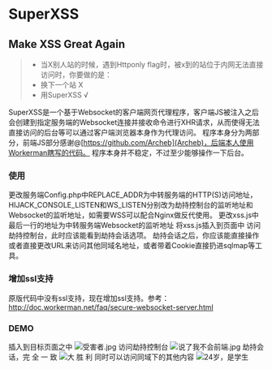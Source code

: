 # SuperXSS
## Make XSS Great Again
> * 当X别人站的时候，遇到Httponly flag时，被x到的站位于内网无法直接访问时，你要做的是：
> * 换下一个站 X
> * 用SuperXSS √

SuperXSS是一个基于Websocket的客户端网页代理程序，客户端JS被注入之后会创建到指定服务端的Websocket连接并接收命令进行XHR请求，从而使得无法直接访问的后台等可以通过客户端浏览器本身作为代理访问。
程序本身分为两部分，前端JS部分感谢@[https://github.com/Archeb](Archeb)，后端本人使用Workerman瞎写的代码。
程序本身并不稳定，不过至少能够操作一下后台。

### 使用
更改服务端Config.php中REPLACE_ADDR为中转服务端的HTTP(S)访问地址，HIJACK_CONSOLE_LISTEN和WS_LISTEN分别改为劫持控制台的监听地址和Websocket的监听地址，如需要WSS可以配合Nginx做反代使用。
更改xss.js中最后一行的地址为中转服务端Websocket的监听地址
将xss.js插入到页面中
访问劫持控制台，此时应该能看到劫持会话选项。
劫持会话之后，你应该能直接操作或者直接更改URL来访问其他同域名地址，或者带着Cookie直接扔进sqlmap等工具。

### 增加ssl支持
原版代码中没有ssl支持，现在增加ssl支持。参考：http://doc.workerman.net/faq/secure-websocket-server.html

### DEMO
插入到目标页面之中
![受害者.jpg][1]
访问劫持控制台
![说了我不会前端.jpg][2]
劫持会话，完 全 一 致
![大 胜 利][3]
同时可以访问同域下的其他内容
![24岁，是学生][4]


  [1]: https://static.moe.do/Uploads/image/20190407/1.png
  [2]: https://static.moe.do/Uploads/image/20190407/2.png
  [3]: https://static.moe.do/Uploads/image/20190407/3.png
  [4]: https://static.moe.do/Uploads/image/20190407/4.png
